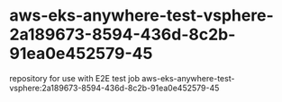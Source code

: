 # aws-eks-anywhere-test-vsphere-2a189673-8594-436d-8c2b-91ea0e452579-45
repository for use with E2E test job aws-eks-anywhere-test-vsphere:2a189673-8594-436d-8c2b-91ea0e452579-45
